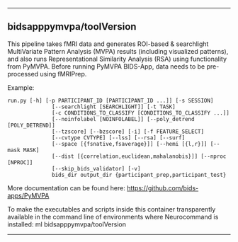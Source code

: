 
----------------------------------
## bidsapppymvpa/toolVersion ##
This pipeline takes fMRI data and generates ROI-based & searchlight MultiVariate Pattern Analysis (MVPA) results (including visualized patterns), and also runs Representational Similarity Analysis (RSA) using functionality from PyMVPA. Before running PyMVPA BIDS-App, data needs to be pre-processed using fMRIPrep.

Example:
```
run.py [-h] [-p PARTICIPANT_ID [PARTICIPANT_ID ...]] [-s SESSION]
              [--searchlight [SEARCHLIGHT]] [-t TASK]
              [-c CONDITIONS_TO_CLASSIFY [CONDITIONS_TO_CLASSIFY ...]]
              [--noinfolabel [NOINFOLABEL]] [--poly_detrend [POLY_DETREND]]
              [--tzscore] [--bzscore] [-i] [-f FEATURE_SELECT]
              [--cvtype CVTYPE] [--lss] [--rsa] [--surf]
              [--space [{fsnative,fsaverage}]] [--hemi [{l,r}]] [--mask MASK]
              [--dist [{correlation,euclidean,mahalanobis}]] [--nproc [NPROC]]
              [--skip_bids_validator] [-v]
              bids_dir output_dir {participant_prep,participant_test}
```

More documentation can be found here: https://github.com/bids-apps/PyMVPA

To make the executables and scripts inside this container transparently available in the command line of environments where Neurocommand is installed: ml bidsapppymvpa/toolVersion

----------------------------------

